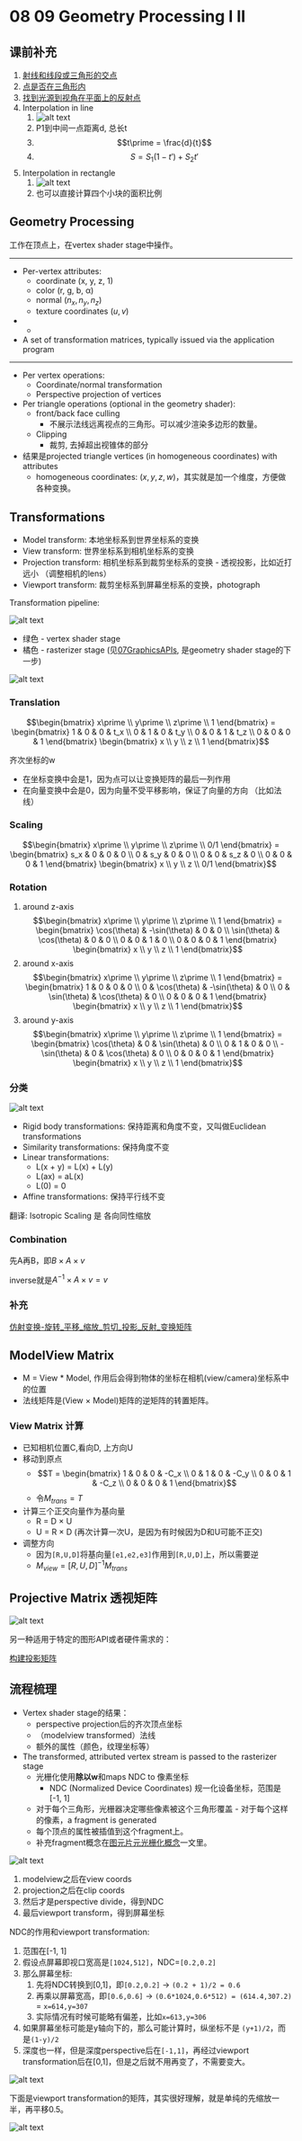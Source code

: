 # 08 09 Geometry Processing I II

## 课前补充

1. [射线和线段或三角形的交点](../计算机图形学知识积累/射线和线段或三角形的交点.md)
2. [点是否在三角形内](../计算机图形学知识积累/点是否在三角形内或多边形内.md)
4. [找到光源到视角在平面上的反射点](../计算机图形学知识积累/找到光源到视角在平面上的反射点.md)
5. Interpolation in line
   1. ![alt text](_attachments/0809GeometryProcessing_I_II/image.png)
   2. P1到中间一点距离d, 总长t
   3. $$t\prime = \frac{d}{t}$$
   4. $$S = S_1(1-t\prime) + S_2t\prime$$
6. Interpolation in rectangle
   1. ![alt text](_attachments/0809GeometryProcessing_I_II/b41d3eca4c442f437d8944b8718ea76.jpg)
   2. 也可以直接计算四个小块的面积比例

## Geometry Processing

工作在顶点上，在vertex shader stage中操作。

---

* Per-vertex attributes:
  * coordinate (x, y, z, 1)
  * color (r, g, b, α)
  * normal ($n_x, n_y, n_z$)
  * texture coordinates ($u, v$)
* +
* A set of transformation matrices, typically issued via the application program

---

* Per vertex operations:
  * Coordinate/normal transformation
  * Perspective projection of vertices
* Per triangle operations (optional in the geometry shader):
  * front/back face culling
    * 不展示法线远离视点的三角形。可以减少渲染多边形的数量。
  * Clipping
    * 裁剪, 去掉超出视锥体的部分
* 结果是projected triangle vertices (in homogeneous coordinates) with attributes
  * homogeneous coordinates: $(x, y, z, w)$，其实就是加一个维度，方便做各种变换。

## Transformations

* Model transform: 本地坐标系到世界坐标系的变换
* View transform: 世界坐标系到相机坐标系的变换
* Projection transform: 相机坐标系到裁剪坐标系的变换 - 透视投影，比如近打远小 （调整相机的lens）
* Viewport transform: 裁剪坐标系到屏幕坐标系的变换，photograph

Transformation pipeline:

![alt text](_attachments/0809GeometryProcessing_I_II/image-1.png)

* 绿色 - vertex shader stage
* 橘色 - rasterizer stage (见[07GraphicsAPIs](./07GraphicsAPIs.md), 是geometry shader stage的下一步)

![alt text](_attachments/0809GeometryProcessing_I_II/image-2.png)

### Translation

$$\begin{bmatrix} x\prime \\ y\prime \\ z\prime \\ 1 \end{bmatrix} = \begin{bmatrix} 1 & 0 & 0 & t_x \\ 0 & 1 & 0 & t_y \\ 0 & 0 & 1 & t_z \\ 0 & 0 & 0 & 1 \end{bmatrix} \begin{bmatrix} x \\ y \\ z \\ 1 \end{bmatrix}$$

齐次坐标的w
* 在坐标变换中会是1，因为点可以让变换矩阵的最后一列作用
* 在向量变换中会是0，因为向量不受平移影响，保证了向量的方向 （比如法线）

### Scaling

$$\begin{bmatrix} x\prime \\ y\prime \\ z\prime \\ 0/1 \end{bmatrix} = \begin{bmatrix} s_x & 0 & 0 & 0 \\ 0 & s_y & 0 & 0 \\ 0 & 0 & s_z & 0 \\ 0 & 0 & 0 & 1 \end{bmatrix} \begin{bmatrix} x \\ y \\ z \\ 0/1 \end{bmatrix}$$

### Rotation

1. around z-axis
   $$\begin{bmatrix} x\prime \\ y\prime \\ z\prime \\ 1 \end{bmatrix} = \begin{bmatrix} \cos(\theta) & -\sin(\theta) & 0 & 0 \\ \sin(\theta) & \cos(\theta) & 0 & 0 \\ 0 & 0 & 1 & 0 \\ 0 & 0 & 0 & 1 \end{bmatrix} \begin{bmatrix} x \\ y \\ z \\ 1 \end{bmatrix}$$
2. around x-axis
   $$\begin{bmatrix} x\prime \\ y\prime \\ z\prime \\ 1 \end{bmatrix} = \begin{bmatrix} 1 & 0 & 0 & 0 \\ 0 & \cos(\theta) & -\sin(\theta) & 0 \\ 0 & \sin(\theta) & \cos(\theta) & 0 \\ 0 & 0 & 0 & 1 \end{bmatrix} \begin{bmatrix} x \\ y \\ z \\ 1 \end{bmatrix}$$
3. around y-axis
   $$\begin{bmatrix} x\prime \\ y\prime \\ z\prime \\ 1 \end{bmatrix} = \begin{bmatrix} \cos(\theta) & 0 & \sin(\theta) & 0 \\ 0 & 1 & 0 & 0 \\ -\sin(\theta) & 0 & \cos(\theta) & 0 \\ 0 & 0 & 0 & 1 \end{bmatrix} \begin{bmatrix} x \\ y \\ z \\ 1 \end{bmatrix}$$

### 分类

![alt text](_attachments/0809GeometryProcessing_I_II/image-3.png)

* Rigid body transformations: 保持距离和角度不变，又叫做Euclidean transformations
* Similarity transformations: 保持角度不变
* Linear transformations:
  * L(x + y) = L(x) + L(y)
  * L(ax) = aL(x)
  * L(0) = 0
* Affine transformations: 保持平行线不变

翻译: Isotropic Scaling 是 各向同性缩放

### Combination

先A再B，即$B \times A \times v$

inverse就是$A^{-1} \times A \times v = v$

### 补充
[仿射变换-旋转_平移_缩放_剪切_投影_反射_变换矩阵](../计算机图形学知识积累/仿射变换-旋转_平移_缩放_剪切_投影_反射_变换矩阵.md)

## ModelView Matrix

* M = View * Model, 作用后会得到物体的坐标在相机(view/camera)坐标系中的位置
* 法线矩阵是(View × Model)矩阵的逆矩阵的转置矩阵。

### View Matrix 计算

* 已知相机位置C,看向D, 上方向U
* 移动到原点
  * $$T = \begin{bmatrix} 1 & 0 & 0 & -C_x \\ 0 & 1 & 0 & -C_y \\ 0 & 0 & 1 & -C_z \\ 0 & 0 & 0 & 1 \end{bmatrix}$$
  * 令$M_{trans}=T$
* 计算三个正交向量作为基向量
  * R = D × U
  * U = R × D (再次计算一次U，是因为有时候因为D和U可能不正交)
* 调整方向
  * 因为`[R,U,D]`将基向量`[e1,e2,e3]`作用到`[R,U,D]`上，所以需要逆
  * $M_{view} = [R,U,D]^{-1}M_{trans}$

## Projective Matrix 透视矩阵

![alt text](_attachments/0809GeometryProcessing_I_II/image-5.png)

另一种适用于特定的图形API或者硬件需求的：

[构建投影矩阵](../计算机图形学知识积累/仿射变换-旋转_平移_缩放_剪切_投影_反射_变换矩阵.md)

## 流程梳理

* Vertex shader stage的结果：
  * perspective projection后的齐次顶点坐标
  * （modelview transformed）法线
  * 额外的属性（颜色，纹理坐标等）
* The transformed, attributed vertex stream is passed to the rasterizer stage
  * 光栅化使用**除以w**和maps NDC to 像素坐标
    * NDC (Normalized Device Coordinates) 规一化设备坐标，范围是[-1, 1]
  * 对于每个三角形，光栅器决定哪些像素被这个三角形覆盖 - 对于每个这样的像素，a fragment is generated
  * 每个顶点的属性被插值到这个fragment上。
  * 补充fragment概念在[图元片元光栅化概念](../计算机图形学知识积累/图元片元光栅化.md)一文里。

![alt text](_attachments/0809GeometryProcessing_I_II/image-4.png)

1. modelview之后在view coords
2. projection之后在clip coords
3. 然后才是perspective divide，得到NDC
4. 最后viewport transform，得到屏幕坐标

NDC的作用和viewport transformation:
1. 范围在[-1, 1]
2. 假设点屏幕即视口宽高是`[1024,512]`，NDC=`[0.2,0.2]`
3. 那么屏幕坐标:
   1. 先将NDC转换到[0,1]，即`[0.2,0.2]` -> `(0.2 + 1)/2 = 0.6`
   2. 再乘以屏幕宽高，即`[0.6,0.6]` -> `(0.6*1024,0.6*512) = (614.4,307.2)` = `x=614,y=307`
   3. 实际情况有时候可能略有偏差，比如`x=613,y=306`
4. 如果屏幕坐标可能是y轴向下的，那么可能计算时，纵坐标不是 `(y+1)/2`，而是`(1-y)/2`
5. 深度也一样，但是深度perspective后在`[-1,1]`，再经过viewport transformation后在[0,1]，但是之后就不用再变了，不需要变大。

![alt text](_attachments/0809GeometryProcessing_I_II/image-6.png)

下面是viewport transformation的矩阵，其实很好理解，就是单纯的先缩放一半，再平移0.5。

![alt text](_attachments/0809GeometryProcessing_I_II/image-7.png)